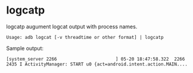 # logcatp

logcatp augument logcat output with process names.

    Usage: adb logcat [-v threadtime or other format] | logcatp

Sample output:

    [system_server 2266                      ] 05-20 18:47:58.322  2266  2435 I ActivityManager: START u0 {act=android.intent.action.MAIN....
